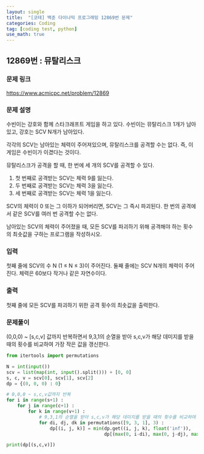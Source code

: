 ```yaml
---
layout: single
title:  "[코테] 백준 다이나믹 프로그래밍 12869번 문제"
categories: Coding
tag: [coding test, python]
use_math: true
---
```


## 12869번 : 뮤탈리스크
### 문제 링크
<https://www.acmicpc.net/problem/12869>

### 문제 설명
수빈이는 강호와 함께 스타크래프트 게임을 하고 있다. 수빈이는 뮤탈리스크 1개가 남아있고, 강호는 SCV N개가 남아있다.

각각의 SCV는 남아있는 체력이 주어져있으며, 뮤탈리스크를 공격할 수는 없다. 즉, 이 게임은 수빈이가 이겼다는 것이다.

뮤탈리스크가 공격을 할 때, 한 번에 세 개의 SCV를 공격할 수 있다.

1. 첫 번째로 공격받는 SCV는 체력 9를 잃는다.
2. 두 번째로 공격받는 SCV는 체력 3을 잃는다.
3. 세 번째로 공격받는 SCV는 체력 1을 잃는다.

SCV의 체력이 0 또는 그 이하가 되어버리면, SCV는 그 즉시 파괴된다. 한 번의 공격에서 같은 SCV를 여러 번 공격할 수는 없다.

남아있는 SCV의 체력이 주어졌을 때, 모든 SCV를 파괴하기 위해 공격해야 하는 횟수의 최솟값을 구하는 프로그램을 작성하시오.

### 입력
첫째 줄에 SCV의 수 N (1 ≤ N ≤ 3)이 주어진다. 둘째 줄에는 SCV N개의 체력이 주어진다. 체력은 60보다 작거나 같은 자연수이다.

### 출력
첫째 줄에 모든 SCV를 파괴하기 위한 공격 횟수의 최솟값을 출력한다.

### 문제풀이
(0,0,0) ~ [s,c,v] 값까지 반복하면서 9,3,1의 순열을 받아 s,c,v가 해당 데미지를 받을 때의 횟수를 비교하여 가장 작은 값을 갱신한다.

```python
from itertools import permutations

N = int(input())
scv = list(map(int, input().split())) + [0, 0]
s, c, v = scv[0], scv[1], scv[2]
dp = {(0, 0, 0) : 0}

# 0,0,0 ~ s,c,v값까지 반복
for i in range(s+1) :
    for j in range(c+1) :
        for k in range(v+1) :
            # 9,3,1의 순열을 받아 s,c,v가 해당 데미지를 받을 때의 횟수를 비교하여 가장 작은 값을 갱신한다.
            for di, dj, dk in permutations([9, 3, 1], 3) :
                dp[(i, j, k)] = min(dp.get((i, j, k), float('inf')),
                                    dp[(max(0, i-di), max(0, j-dj), max(0, k-dk))]+1)

print(dp[(s,c,v)])
```
